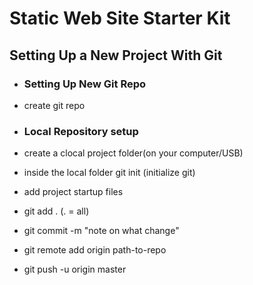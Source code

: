 # Static Web Site Starter Kit

## Setting Up a New Project With Git

- ### Setting Up New Git Repo
- create git repo

- ### Local Repository setup
- create a clocal project folder(on your computer/USB)
- inside the local folder git init (initialize git)
- add project startup files
- git add . (. = all)
- git commit -m "note on what change"
- git remote add origin path-to-repo
- git push -u origin master